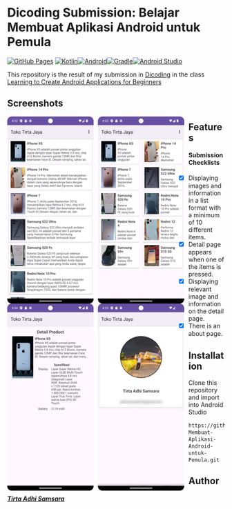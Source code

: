 # Dicoding Submission: Belajar Membuat Aplikasi Android untuk Pemula
[![GitHub Pages](https://img.shields.io/badge/GitHub_Pages-181717.svg?&style=flat&logo=github&logoColor=white)](https://tirtadhi.github.io/)
[![Kotlin](https://img.shields.io/badge/Kotlin-%230095D5.svg?&style=flat&logo=kotlin&logoColor=white)](https://kotlinlang.org/)[![Android](https://img.shields.io/badge/Android-3DDC84.svg?&style=flat&logo=android&logoColor=white)](https://www.android.com/)[![Gradle](https://img.shields.io/badge/Gradle-02303A.svg?&style=flat&logo=gradle&logoColor=white)](https://gradle.org/)[![Android Studio](https://img.shields.io/badge/Android_Studio-3DDC84.svg?&style=flat&logo=android-studio&logoColor=white)](https://developer.android.com/studio)





This repository is the result of my submission in [Dicoding](https://www.dicoding.com) in the class [Learning to Create Android Applications for Beginners](https://www.dicoding.com/academies/51/)

## Screenshots
<img src="https://raw.githubusercontent.com/tirtadhi/Submission_Belajar-Membuat-Aplikasi-Android-untuk-Pemula/main/BerandaList.png"
     alt="Homepage when in list form"
     style="float: left; margin-right: 10px;"
     width="200" /> <img src="https://raw.githubusercontent.com/tirtadhi/Submission_Belajar-Membuat-Aplikasi-Android-untuk-Pemula/main/BerandaGrid.png"
     alt="Homepage when in grid form"
     style="float: left; margin-right: 10px;"
     width="200" /> <img src="https://raw.githubusercontent.com/tirtadhi/Submission_Belajar-Membuat-Aplikasi-Android-untuk-Pemula/main/PageDetail.png"
     alt="Detail item page"
     style="float: left; margin-right: 10px;"
     width="200" /><img src="https://raw.githubusercontent.com/tirtadhi/Submission_Belajar-Membuat-Aplikasi-Android-untuk-Pemula/main/PageAbouT.png"
     alt="About me page"
     style="float: left; margin-right: 10px;"
     width="200" />

 ## Features
#### Submission Checklists
- [x] Displaying images and information in a list format with a minimum of 10 different items.
- [x] Detail page appears when one of the items is pressed.
- [x] Displaying relevant image and information on the detail page.
- [x] There is an about page.

## Installation
Clone this repository and import into Android Studio
```
https://github.com/tirtadhi/Submission_Belajar-Membuat-Aplikasi-Android-untuk-Pemula.git
```


## Author
##### [Tirta Adhi Samsara](https://www.linkedin.com/in/tirtaadhisamsara/)

